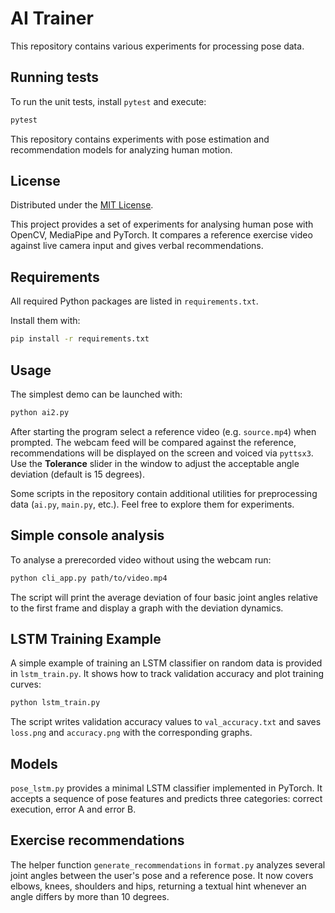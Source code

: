 # AI Trainer


This repository contains various experiments for processing pose data.

## Running tests

To run the unit tests, install `pytest` and execute:

```bash
pytest
```

This repository contains experiments with pose estimation and
recommendation models for analyzing human motion.

## License

Distributed under the [MIT License](LICENSE).

This project provides a set of experiments for analysing human pose with OpenCV, MediaPipe and PyTorch. It compares a reference exercise video against live camera input and gives verbal recommendations.

## Requirements

All required Python packages are listed in `requirements.txt`.

Install them with:

```bash
pip install -r requirements.txt
```

## Usage

The simplest demo can be launched with:

```bash
python ai2.py
```

After starting the program select a reference video (e.g. `source.mp4`) when prompted. The webcam feed will be compared against the reference, recommendations will be displayed on the screen and voiced via `pyttsx3`.  Use the **Tolerance** slider in the window to adjust the acceptable angle deviation (default is 15 degrees).

Some scripts in the repository contain additional utilities for preprocessing data (`ai.py`, `main.py`, etc.). Feel free to explore them for experiments.

## Simple console analysis

To analyse a prerecorded video without using the webcam run:

```bash
python cli_app.py path/to/video.mp4
```

The script will print the average deviation of four basic joint angles relative
to the first frame and display a graph with the deviation dynamics.



## LSTM Training Example

A simple example of training an LSTM classifier on random data is provided in
`lstm_train.py`. It shows how to track validation accuracy and plot training
curves:

```bash
python lstm_train.py
```

The script writes validation accuracy values to `val_accuracy.txt` and saves
`loss.png` and `accuracy.png` with the corresponding graphs.

## Models

`pose_lstm.py` provides a minimal LSTM classifier implemented in PyTorch. It accepts a sequence of pose features and predicts three categories: correct execution, error A and error B.

## Exercise recommendations

The helper function `generate_recommendations` in `format.py` analyzes several
joint angles between the user's pose and a reference pose. It now covers elbows,
knees, shoulders and hips, returning a textual hint whenever an angle differs by
more than 10 degrees.


